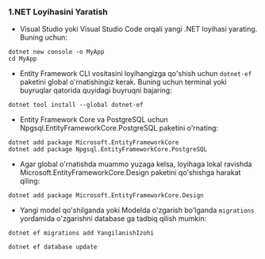 ### 1.NET Loyihasini Yaratish
* Visual Studio yoki Visual Studio Code orqali yangi .NET loyihasi yarating. Buning uchun:

```
dotnet new console -o MyApp
cd MyApp
```
* Entity Framework CLI vositasini loyihangizga qo'shish uchun `dotnet-ef` paketini global o'rnatishingiz kerak. Buning uchun terminal yoki buyruqlar qatorida quyidagi buyruqni bajaring:

```
dotnet tool install --global dotnet-ef
```

* Entity Framework Core va PostgreSQL uchun Npgsql.EntityFrameworkCore.PostgreSQL paketini o'rnating:

```
dotnet add package Microsoft.EntityFrameworkCore
dotnet add package Npgsql.EntityFrameworkCore.PostgreSQL
```

* Agar global o'rnatishda muammo yuzaga kelsa, loyihaga lokal ravishda Microsoft.EntityFrameworkCore.Design paketini qo'shishga harakat qiling:

```
dotnet add package Microsoft.EntityFrameworkCore.Design
```

* Yangi model qo'shilganda yoki Modelda o'zgarish bo'lganda `migrations` yordamida o'zgarishni database ga tadbiq qilish mumkin:

```
dotnet ef migrations add YangilanishIzohi

dotnet ef database update
```